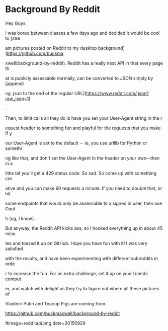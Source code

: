 
# Background By Reddit

Hey Guys,

I was bored between classes a few days ago and decided it would be cool to [stre











































am pictures posted on Reddit to my desktop background](https://github.com/buckma











































xwell/background-by-reddit).  Reddit has a really neat API in that every page th











































at is publicly assessable normally, can be converted to JSON  simply by [appendi











































ng .json to the end of the regular URL](https://www.reddit.com/.json?raw_json=1)











































.

Then, to limit calls all they do is have you set your User-Agent string in the r











































equest header to something fun and playful for the requests that you make.  If y











































our User-Agent is set to the default -- ie, you use urllib for Python or somethi











































ng like that, and don't set the User-Agent in the header on your own--then in a 











































little bit you'll get a 429 status code.  So sad.  So come up with something cre











































ative and you can make 60 requests a minute.  If you need to double that, or hit











































 some endpoints that would only be assessable to a signed in user, then use Oaut











































h (ug, I know).

But anyway, the Reddit API kicks ass, so I hooked everything up in about 45 minu











































tes and tossed it up on GitHub.  Hope you have fun with it! I was very satisfied











































 with the results, and have been experimenting with different subreddits in orde











































r to increase the fun.  For an extra challenge, set it up on your friends comput











































er, and watch with delight as they try to figure out where all these pictures of











































 Vladimir Putin and Teacup Pigs are coming from.

https://github.com/buckmaxwell/background-by-reddit

ftimage=redditapi.png
date=20150929